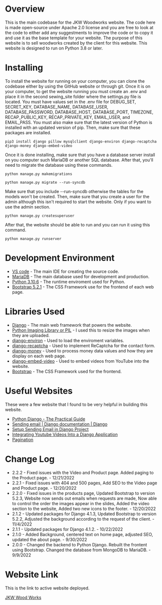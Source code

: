 # Overview
This is the main codebase for the JKW Woodworks website. The code here is made open-source under Apache 2.0 license and you are free to look at the code to either add any suggestments to improve the code or to copy it and use it as the base template for your website. The purpose of this website is to sell woodworks created by the client for this website. This website is designed to run on Python 3.8 or later.


# Installing
To install the website for running on your computer, you can clone the codebase either by using the GitHub website or through git. Once it is on your computer, to get the website running you must create an .env and place it in the second sewing_site folder where the settings.py file is located. You must have values set in the .env file for DEBUG_SET, SECRET_KEY, DATABASE_NAME, DATABASE_USER, DATABASE_PASSWORD, DATABASE_HOST, DATABASE_PORT, TIMEZONE, RECAP_PUBLIC_KEY, RECAP_PRIVATE_KEY, EMAIL_USER, and EMAIL_PASS. You must also make sure that the latest version of Python is installed with an updated version of pip. Then, make sure that these packages are installed.
```
pip3 install django pillow mysqlclient django-environ django-recaptcha django-money django-embed-video
```
Once it is done installing, make sure that you have a database server install on you computer such MariaDB or another SQL database. After that, you'll need to migrate the database using these commands.
```
python manage.py makemigrations
```
```
python manage.py migrate --run-syncdb
```
Make sure that you include --run-syncdb otherwise the tables for the models won't be created. Then, make sure that you create a user for the admin although this isn't required to start the website. Only if you want to use the admin section.
```
python manage.py createsuperuser
```
After that, the website should be able to run and you can run it using this command.
```
python manage.py runserver
```


# Development Environment
* [VS code](https://code.visualstudio.com/) - The main IDE for creating the source code.
* [MariaDB](https://mariadb.org/) - The main database used for development and production.
* [Python 3.10.6](https://www.python.org/) - The runtime enviroment used for Python.
* [Bootstrap 5.2.1](https://getbootstrap.com/docs/5.2/getting-started/introduction/) - The CSS Framework use for the frontend of each web page.


# Libraries Used
* [Django](https://www.djangoproject.com/) - The main web framework that powers the website.
* [Python Imaging Library or PIL](https://python-pillow.org/) - I used this to resize the images when they are uploaded.
* [django-environ](https://django-environ.readthedocs.io/en/latest/) - Used to load the enviroment variables.
* [django-recaptcha](https://github.com/torchbox/django-recaptcha) - Used to implement ReCaptcha for the contact form.
* [django-money](https://django-money.readthedocs.io/en/stable/) - Used to process money data values and how they are display on each web page.
* [django-embed-video](https://django-embed-video.readthedocs.io/en/latest/) - Used to embed videos from YouTube into the website.
* [Bootstrap](https://getbootstrap.com/) - The CSS Framework used for the frontend.


# Useful Websites
These were a few website that I found to be very helpful in building this website.

* [Python Django - The Practical Guide](https://www.udemy.com/share/104wQs3@RslbiNqsmO9a3w8M7W1O6VrwpLagNEYjMZD12G0NKmY3VKk0391vZ1EhRKe6fyIiUw==/)
* [Sending email | Django documentation | Django](https://docs.djangoproject.com/en/4.1/topics/email/)
* [Setup Sending Email in Django Project](https://www.geeksforgeeks.org/setup-sending-email-in-django-project/)
* [Integrating Youtube Videos Into a Django Application](https://www.section.io/engineering-education/integrating-youtube-videos-into-a-django-application/)
* [Pagination](https://docs.djangoproject.com/en/4.1/topics/pagination/)

# Change Log
* 2.2.2 - Fixed issues with the Video and Product page. Added paging to the Product page. - 12/21/2022
* 2.2.1 - Fixed issues with 404 and 500 pages, Add SEO to the Video page and Product page. - 12/20/2022
* 2.2.0 - Fixed issues in the products page, Updated Bootstrap to version 5.2.3, Website now sends out emails when requests are made, Now able to control the order the images appear in the slides, Added the video section to the website, Added two new icons to the footer. - 12/20/2022
* 2.1.2 - Updated packages for Django 4.1.3, Updated Bootstrap to version 5.2.2, Adjusted the background according to the request of the client. - 11/4/2022
* 2.1.1 - Updated packages for Django 4.1.2. - 10/22/2022
* 2.1.0 - Added Background, centered text on home page, adjusted SEO, updated the about page. - 9/30/2022
* 2.0.0 - Changed the backend to Python Django. Rebuilt the frontent using Bootstrap. Changed the database from MongoDB to MariaDB. - 9/9/2022

# Website Link
This is the link to active website deployed.

[JKW Wood Works](https://www.jkwwoodworks.com/)